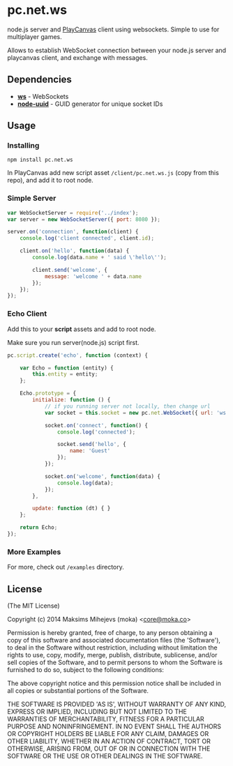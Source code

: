 # pc.net.ws #

node.js server and [PlayCanvas](https://playcanvas.com/) client using websockets. Simple to use for multiplayer games.

Allows to establish WebSocket connection between your node.js server and playcanvas client, and exchange with messages.

## Dependencies ##

* [**ws**](https://npmjs.org/package/ws) - WebSockets
* [**node-uuid**](https://npmjs.org/package/node-uuid) - GUID generator for unique socket IDs

## Usage ##

### Installing ###

`npm install pc.net.ws`

In PlayCanvas add new script asset `/client/pc.net.ws.js` (copy from this repo), and add it to root node.

### Simple Server ###

```js
var WebSocketServer = require('../index');
var server = new WebSocketServer({ port: 8080 });

server.on('connection', function(client) {
    console.log('client connected', client.id);

    client.on('hello', function(data) {
        console.log(data.name + ' said \'hello\'');

        client.send('welcome', {
            message: 'welcome ' + data.name
        });
    });
});
```

### Echo Client ###

Add this to your **script** assets and add to root node.

Make sure you run server(node.js) script first.

```js
pc.script.create('echo', function (context) {

    var Echo = function (entity) {
        this.entity = entity;
    };

    Echo.prototype = {
        initialize: function () {
            // if you running server not locally, then change url
            var socket = this.socket = new pc.net.WebSocket({ url: 'ws://localhost:8080/' });

            socket.on('connect', function() {
                console.log('connected');

                socket.send('hello', {
                    name: 'Guest'
                });
            });

            socket.on('welcome', function(data) {
                console.log(data);
            });
        },

        update: function (dt) { }
    };

    return Echo;
});

```

### More Examples ###

For more, check out `/examples` directory.

## License ##

(The MIT License)

Copyright (c) 2014 Maksims Mihejevs (moka) &lt;core@moka.co&gt;

Permission is hereby granted, free of charge, to any person obtaining
a copy of this software and associated documentation files (the
'Software'), to deal in the Software without restriction, including
without limitation the rights to use, copy, modify, merge, publish,
distribute, sublicense, and/or sell copies of the Software, and to
permit persons to whom the Software is furnished to do so, subject to
the following conditions:

The above copyright notice and this permission notice shall be
included in all copies or substantial portions of the Software.

THE SOFTWARE IS PROVIDED 'AS IS', WITHOUT WARRANTY OF ANY KIND,
EXPRESS OR IMPLIED, INCLUDING BUT NOT LIMITED TO THE WARRANTIES OF
MERCHANTABILITY, FITNESS FOR A PARTICULAR PURPOSE AND NONINFRINGEMENT.
IN NO EVENT SHALL THE AUTHORS OR COPYRIGHT HOLDERS BE LIABLE FOR ANY
CLAIM, DAMAGES OR OTHER LIABILITY, WHETHER IN AN ACTION OF CONTRACT,
TORT OR OTHERWISE, ARISING FROM, OUT OF OR IN CONNECTION WITH THE
SOFTWARE OR THE USE OR OTHER DEALINGS IN THE SOFTWARE.
